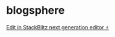 # blogsphere

[Edit in StackBlitz next generation editor ⚡️](https://stackblitz.com/~/github.com/KamalJeet-07/blogsphere)